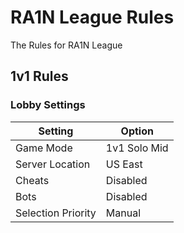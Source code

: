 # RA1N League Rules
The Rules for RA1N League


## 1v1 Rules

### Lobby Settings

| Setting     | Option      |
| ----------- | ----------- |
| Game Mode   | 1v1 Solo Mid|
| Server Location   | US East        |
| Cheats | Disabled |
| Bots | Disabled |
| Selection Priority | Manual |
